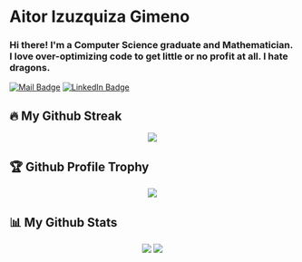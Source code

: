 <!-- <a href="#"><img width="100%" height="auto" src="https://i.imgur.com/iXuL1HG.png" height="175px"/></a>
 -->
<h1 style="align:center; justify-content:center">Aitor Izuzquiza Gimeno</h1>
<h3 style="align:center; justify-content:center">Hi there! I'm a Computer Science graduate and Mathematician. I love over-optimizing code to get little or no profit at all. I hate dragons.</h3>

[![Mail Badge](https://img.shields.io/badge/Mail-9c38d1?style=flat&logo=Gmail&logoColor=white)](mailto:aitor.izuzquiza@gmail.com)
[![LinkedIn Badge](https://img.shields.io/badge/Linkedin-9c38d1?style=flat&logo=LinkedIn&logoColor=white)](https://linkedin.com/in/aitorizuzquiza)

## 🔥 My Github Streak
<p align="center">
    <a href=https://github.com/Skaidus/Skaidus><img src="https://github-readme-streak-stats.herokuapp.com/?user=Skaidus&theme=dark&hide_border=true"></a>
</p>

## 🏆 Github Profile Trophy
<p align="center">
    <a href=https://github.com/Skaidus/Skaidus><img src="https://github-profile-trophy.vercel.app/?username=Skaidus&theme=darkhub&margin-w=15&row=1&no-frame=true"></a>
</p>

## 📊 My Github Stats

<p align="center">
    <a href=https://github.com/Skaidus/Skaidus><img src="https://github-readme-stats.vercel.app/api?username=Skaidus&count_private=true&hide_border=true&card_width=300&show_icons=true&theme=tokyonight"></a>
    <a href=https://github.com/Skaidus/Skaidus><img src="https://github-readme-stats.vercel.app/api/top-langs/?username=Skaidus&layout=compact&hide_border=true&card_width=400&langs_count=10&theme=tokyonight"></a>
</p>
